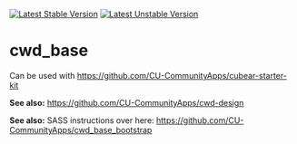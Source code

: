 [![Latest Stable Version](https://poser.pugx.org/cubear/cwd_base/v/stable)](https://packagist.org/packages/cubear/cwd_base)
[![Latest Unstable Version](https://poser.pugx.org/cubear/cwd_base/v/unstable)](https://packagist.org/packages/cubear/cwd_base)

 # cwd_base

Can be used with https://github.com/CU-CommunityApps/cubear-starter-kit

**See also:** https://github.com/CU-CommunityApps/cwd-design

**See also:** SASS instructions over here: https://github.com/CU-CommunityApps/cwd_base_bootstrap